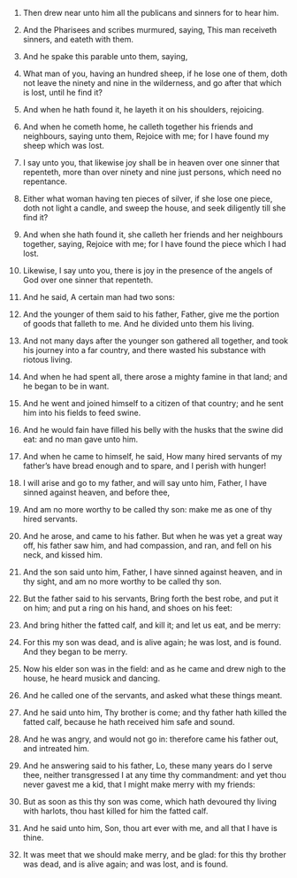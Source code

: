 1. Then drew near unto him all the publicans and sinners for to hear
him.

2. And the Pharisees and scribes murmured, saying, This man
receiveth sinners, and eateth with them.

3. And he spake this parable unto them, saying,

4. What man of
you, having an hundred sheep, if he lose one of them, doth not leave
the ninety and nine in the wilderness, and go after that which is
lost, until he find it?

5. And when he hath found it, he layeth it
on his shoulders, rejoicing.

6. And when he cometh home, he calleth together his friends and
neighbours, saying unto them, Rejoice with me; for I have found my
sheep which was lost.

7. I say unto you, that likewise joy shall be in heaven over one
sinner that repenteth, more than over ninety and nine just persons,
which need no repentance.

8. Either what woman having ten pieces of silver, if she lose one
piece, doth not light a candle, and sweep the house, and seek
diligently till she find it?

9. And when she hath found it, she
calleth her friends and her neighbours together, saying, Rejoice with
me; for I have found the piece which I had lost.

10. Likewise, I say unto you, there is joy in the presence of the
angels of God over one sinner that repenteth.

11. And he said, A certain man had two sons:

12. And the younger
of them said to his father, Father, give me the portion of goods that
falleth to me. And he divided unto them his living.

13. And not many days after the younger son gathered all together,
and took his journey into a far country, and there wasted his
substance with riotous living.

14. And when he had spent all, there arose a mighty famine in that
land; and he began to be in want.

15. And he went and joined himself to a citizen of that country; and
he sent him into his fields to feed swine.

16. And he would fain have filled his belly with the husks that the
swine did eat: and no man gave unto him.

17. And when he came to himself, he said, How many hired servants of
my father’s have bread enough and to spare, and I perish with hunger!

18. I will arise and go to my father, and will say unto him, Father,
I have sinned against heaven, and before thee,

19. And am no more
worthy to be called thy son: make me as one of thy hired servants.

20. And he arose, and came to his father. But when he was yet a
great way off, his father saw him, and had compassion, and ran, and
fell on his neck, and kissed him.

21. And the son said unto him, Father, I have sinned against heaven,
and in thy sight, and am no more worthy to be called thy son.

22. But the father said to his servants, Bring forth the best robe,
and put it on him; and put a ring on his hand, and shoes on his feet:

23. And bring hither the fatted calf, and kill it; and let us eat,
and be merry:

24. For this my son was dead, and is alive again; he
was lost, and is found. And they began to be merry.

25. Now his elder son was in the field: and as he came and drew nigh
to the house, he heard musick and dancing.

26. And he called one of the servants, and asked what these things
meant.

27. And he said unto him, Thy brother is come; and thy father hath
killed the fatted calf, because he hath received him safe and sound.

28. And he was angry, and would not go in: therefore came his father
out, and intreated him.

29. And he answering said to his father, Lo, these many years do I
serve thee, neither transgressed I at any time thy commandment: and
yet thou never gavest me a kid, that I might make merry with my
friends:

30. But as soon as this thy son was come, which hath
devoured thy living with harlots, thou hast killed for him the fatted
calf.

31. And he said unto him, Son, thou art ever with me, and all that I
have is thine.

32. It was meet that we should make merry, and be glad: for this thy
brother was dead, and is alive again; and was lost, and is found.